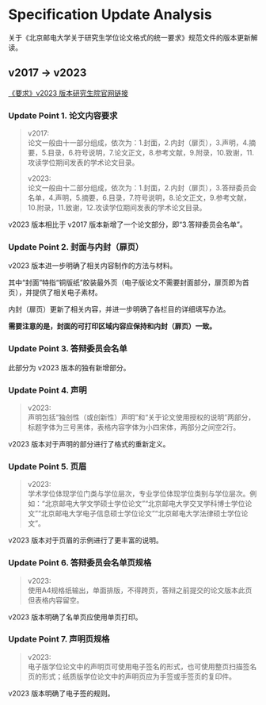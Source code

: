 # Specification Update Analysis

关于《北京邮电大学关于研究生学位论文格式的统一要求》规范文件的版本更新解读。

## v2017 -> v2023

[《要求》v2023 版本研究生院官网链接](https://grs.bupt.edu.cn/info/1040/2929.htm)

### Update Point 1. 论文内容要求

> v2017:\
> 论文一般由十一部分组成，依次为：1.封面，2.内封（扉页），3.声明，4.摘要，5.目录，6.符号说明，7.论文正文，8.参考文献，9.附录，10.致谢，11.攻读学位期间发表的学术论文目录。
>
> v2023:\
> 论文一般由十二部分组成，依次为：1.封面，2.内封（扉页），3.答辩委员会名单，4.声明，5.摘要，6.目录，7.符号说明，8.论文正文，9.参考文献，10.附录，11.致谢，12.攻读学位期间发表的学术论文目录。

v2023 版本相比于 v2017 版本新增了一个论文部分，即“3.答辩委员会名单”。

### Update Point 2. 封面与内封（扉页）

v2023 版本进一步明确了相关内容制作的方法与材料。

其中“封面”特指“铜版纸”胶装最外页（电子版论文不需要封面部分，扉页即为首页），并提供了相关电子素材。

内封（扉页）更新了相关内容，并进一步明确了各栏目的详细填写办法。

**需要注意的是，封面的可打印区域内容应保持和内封（扉页）一致。**

### Update Point 3. 答辩委员会名单

此部分为 v2023 版本的独有新增部分。

### Update Point 4. 声明

> v2023:\
> 声明包括“独创性（或创新性）声明”和“关于论文使用授权的说明”两部分，标题字体为三号黑体，表格内容字体为小四宋体，两部分之间空2行。

v2023 版本对于声明的部分进行了格式的重新定义。

### Update Point 5. 页眉

> v2023:\
> 学术学位体现学位门类与学位层次，专业学位体现学位类别与学位层次。例如：“北京邮电大学文学硕士学位论文”“北京邮电大学交叉学科博士学位论文”“北京邮电大学电子信息硕士学位论文”“北京邮电大学法律硕士学位论文”。

v2023 版本对于页眉的示例进行了更丰富的说明。

### Update Point 6. 答辩委员会名单页规格

> v2023:\
> 使用A4规格纸输出，单面排版，不得跨页，答辩之前提交的论文版本此页但表格内容留空。

v2023 版本明确了名单页应使用单页打印。

### Update Point 7. 声明页规格

> v2023:\
> 电子版学位论文中的声明页可使用电子签名的形式，也可使用整页扫描签名页的形式；纸质版学位论文中的声明页应为手签或手签页的复印件。

v2023 版本明确了电子签的规则。